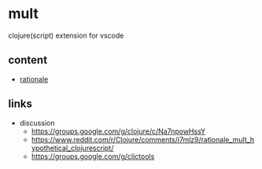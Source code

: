 # mult

clojure(script) extension for vscode

## content

  - [rationale](./docs/design.md#rationale)

## links

- discussion
  - https://groups.google.com/g/clojure/c/Na7npowHssY
  - https://www.reddit.com/r/Clojure/comments/i7mlz9/rationale_mult_hypothetical_clojurescript/
  - https://groups.google.com/g/cljctools